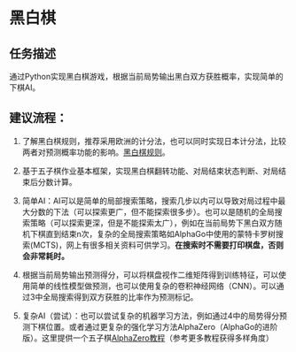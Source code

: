# 黑白棋

## 任务描述

通过Python实现黑白棋游戏，根据当前局势输出黑白双方获胜概率，实现简单的下棋AI。

## 建议流程：

1. 了解黑白棋规则，推荐采用欧洲的计分法，也可以同时实现日本计分法，比较两者对预测概率功能的影响。[黑白棋规则](https://baike.baidu.com/item/%E9%BB%91%E7%99%BD%E6%A3%8B)。

2. 基于五子棋作业基本框架，实现黑白棋翻转功能、对局结束状态判断、对局结束后分数计算。

3. 简单AI：AI可以是简单的局部搜索策略，搜索几步以内可以导致对局过程中最大分数的下法（可以探索更广，但不能探索很多步）。也可以是随机的全局搜索策略（可以探索更深，但是不能探索太广），例如在当前局势下黑白双方随机下棋直到结束n次，复杂的全局搜索策略如AlphaGo中使用的蒙特卡罗树搜索(MCTS)，网上有很多相关资料可供学习。**在搜索时不需要打印棋盘，否则会非常耗时。**

4. 根据当前局势输出预测得分，可以将棋盘视作二维矩阵得到训练特征，可以使用简单的线性模型做预测，也可以使用复杂的卷积神经网络（CNN）。可以通过3中全局搜索得到双方获胜的比率作为预测标记。

5. 复杂AI（尝试）：也可以尝试复杂的机器学习方法，例如通过4中的局势得分预测下棋位置。或者通过更复杂的强化学习方法AlphaZero（AlphaGo的进阶版）。这里提供一个五子棋[AlphaZero教程](https://zhuanlan.zhihu.com/p/32089487)（参考更多教程获得多样角度）

